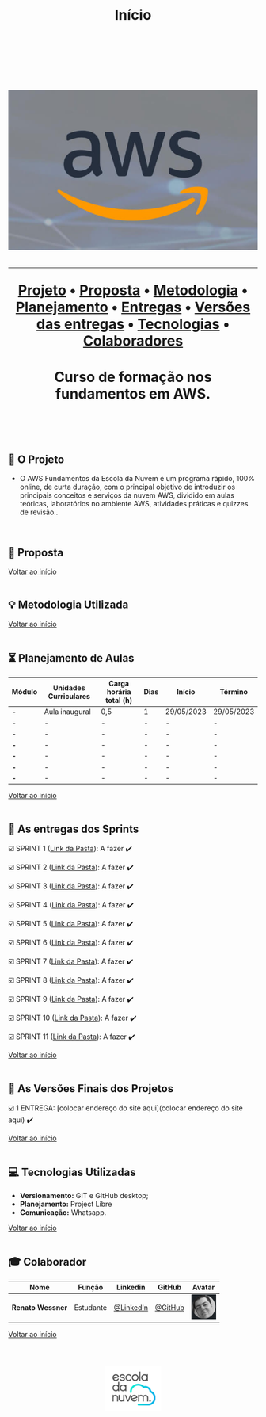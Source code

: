 <br>

<h1 align="center">
  Início
<h1 align="center">
<br>

<br>

<p align="center">
      <img src="/Imagens Geral/tech.jpg">
<p align="center">

<hr>

<p align="center">
  <a href ="#rocket-o-projeto">Projeto</a>  •
  <a href ="#dart-proposta">Proposta</a>  •
  <a href ="#bulb-metodologia-utilizada">Metodologia</a>  •
  <a href ="#hourglass_flowing_sand-planejamento-de-aulas">Planejamento</a>  •
  <a href ="#calendar-as-entregas-dos-sprints">Entregas</a>  •
  <a href ="#camera_flash-as-versões-finais-dos-projetos">Versões das entregas</a>  •
  <a href ="#computer-tecnologias-utilizadas">Tecnologias</a>  •
  <a href ="#mortar_board-colaborador">Colaboradores</a>
</p>

<h1 align="center">
  Curso de formação nos fundamentos em AWS.
<h1 align="center">
<br>

## :rocket: O Projeto

* O AWS Fundamentos da Escola da Nuvem é um programa rápido, 100% online, de curta duração, com o principal objetivo de introduzir os principais conceitos e serviços da nuvem AWS, dividido em aulas teóricas, laboratórios no ambiente AWS, atividades práticas e quizzes de revisão..
<br>

## :dart: Proposta

<a href ="#pushpin-início">Voltar ao início</a>  
<br>

## :bulb: Metodologia Utilizada

<a href ="#pushpin-início">Voltar ao início</a>  
<br> 

## :hourglass_flowing_sand: Planejamento de Aulas
      
|Módulo|Unidades Curriculares |Carga horária total (h)|Dias|Início| Término|
| -------- |-------- |-------- |-------- |-------- | -------- |
|**-**|Aula inaugural|0,5|1|29/05/2023|29/05/2023|
|**-**|-|-|-|-|-|
|**-**|-|-|-|-|-|
|**-**|-|-|-|-|-|
|**-**|-|-|-|-|-|
|**-**|-|-|-|-|-|
|**-**|-|-|-|-|-|

<a href ="#pushpin-início">Voltar ao início</a>  
<br>

## :calendar: As entregas dos Sprints

☑️ SPRINT 1 ([Link da Pasta]()): A fazer :heavy_check_mark:

☑️ SPRINT 2 ([Link da Pasta]()): A fazer :heavy_check_mark:

☑️ SPRINT 3 ([Link da Pasta]()): A fazer :heavy_check_mark: 

☑️ SPRINT 4 ([Link da Pasta]()): A fazer :heavy_check_mark: 

☑️ SPRINT 5 ([Link da Pasta]()): A fazer :heavy_check_mark: 

☑️ SPRINT 6 ([Link da Pasta]()): A fazer :heavy_check_mark: 

☑️ SPRINT 7 ([Link da Pasta]()): A fazer :heavy_check_mark: 

☑️ SPRINT 8 ([Link da Pasta]()): A fazer :heavy_check_mark: 

☑️ SPRINT 9 ([Link da Pasta]()): A fazer :heavy_check_mark: 

☑️ SPRINT 10 ([Link da Pasta]()): A fazer :heavy_check_mark: 

☑️ SPRINT 11 ([Link da Pasta]()): A fazer :heavy_check_mark: 

<a href ="#pushpin-início">Voltar ao início</a>  
<br> 

## :camera_flash: As Versões Finais dos Projetos

☑️ 1 ENTREGA: [colocar endereço do site aqui](colocar endereço do site aqui) :heavy_check_mark:

<a href ="#pushpin-início">Voltar ao início</a>  
<br> 

## :computer: Tecnologias Utilizadas

* **Versionamento:** GIT e GitHub desktop;           
* **Planejamento:** Project Libre
* **Comunicação:** Whatsapp.

<a href ="#pushpin-início">Voltar ao início</a>  
<br>     
      
## :mortar_board: Colaborador

|Nome|Função|Linkedin|GitHub|Avatar|
| -------- |-------- |-------- |-------- |-------- |
|**Renato Wessner**|Estudante| [@LinkedIn](https://www.linkedin.com/in/renato-wessmer-dev-gpti/)|[@GitHub](https://github.com/renato-wessmer)|<img src = "/Imagens Geral/renato.png" width="50" height="50"/>|

<a href ="#pushpin-início">Voltar ao início</a>  
<br>

<h1 align="center"> <img src = "Imagens Geral/escola-da-nuvem.png" height="90" /></h1>    

